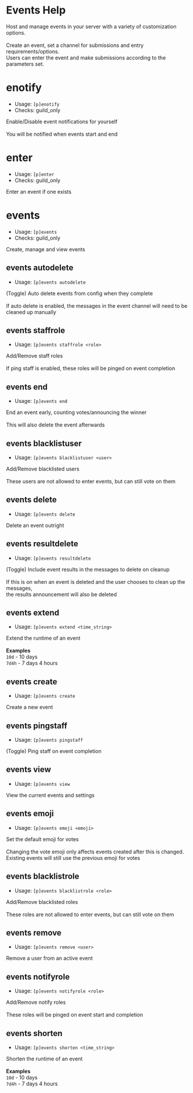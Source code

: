 # Events Help

Host and manage events in your server with a variety of customization options.<br/><br/>Create an event, set a channel
for submissions and entry requirements/options.<br/>Users can enter the event and make submissions according to the
parameters set.

# enotify

- Usage: `[p]enotify`
- Checks: guild_only

Enable/Disable event notifications for yourself<br/><br/>You will be notified when events start and end

# enter

- Usage: `[p]enter`
- Checks: guild_only

Enter an event if one exists

# events

- Usage: `[p]events`
- Checks: guild_only

Create, manage and view events

## events autodelete

- Usage: `[p]events autodelete`

(Toggle) Auto delete events from config when they complete<br/><br/>If auto delete is enabled, the messages in the event
channel will need to be cleaned up manually

## events staffrole

- Usage: `[p]events staffrole <role>`

Add/Remove staff roles<br/><br/>If ping staff is enabled, these roles will be pinged on event completion

## events end

- Usage: `[p]events end`

End an event early, counting votes/announcing the winner<br/><br/>This will also delete the event afterwards

## events blacklistuser

- Usage: `[p]events blacklistuser <user>`

Add/Remove blacklisted users<br/><br/>These users are not allowed to enter events, but can still vote on them

## events delete

- Usage: `[p]events delete`

Delete an event outright

## events resultdelete

- Usage: `[p]events resultdelete`

(Toggle) Include event results in the messages to delete on cleanup<br/><br/>If this is on when an event is deleted and
the user chooses to clean up the messages,<br/>the results announcement will also be deleted

## events extend

- Usage: `[p]events extend <time_string>`

Extend the runtime of an event<br/><br/>**Examples**<br/>`10d` - 10 days<br/>`7d4h` - 7 days 4 hours

## events create

- Usage: `[p]events create`

Create a new event

## events pingstaff

- Usage: `[p]events pingstaff`

(Toggle) Ping staff on event completion

## events view

- Usage: `[p]events view`

View the current events and settings

## events emoji

- Usage: `[p]events emoji <emoji>`

Set the default emoji for votes<br/><br/>Changing the vote emoji only affects events created after this is changed.<br/>
Existing events will still use the previous emoji for votes

## events blacklistrole

- Usage: `[p]events blacklistrole <role>`

Add/Remove blacklisted roles<br/><br/>These roles are not allowed to enter events, but can still vote on them

## events remove

- Usage: `[p]events remove <user>`

Remove a user from an active event

## events notifyrole

- Usage: `[p]events notifyrole <role>`

Add/Remove notify roles<br/><br/>These roles will be pinged on event start and completion

## events shorten

- Usage: `[p]events shorten <time_string>`

Shorten the runtime of an event<br/><br/>**Examples**<br/>`10d` - 10 days<br/>`7d4h` - 7 days 4 hours
